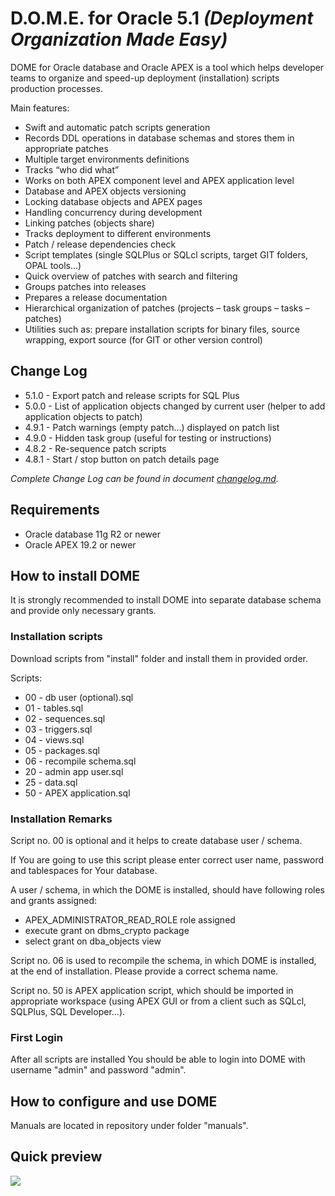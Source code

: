 # D.O.M.E. for Oracle 5.1 *(Deployment Organization Made Easy)*

DOME for Oracle database and Oracle APEX is a tool which helps developer teams to organize and speed-up deployment (installation) scripts production processes.

Main features:
- Swift and automatic patch scripts generation
- Records DDL operations in database schemas and stores them in appropriate patches
- Multiple target environments definitions
- Tracks “who did what”
- Works on both APEX component level and APEX application level
- Database and APEX objects versioning
- Locking database objects and APEX pages
- Handling concurrency during development
- Linking patches (objects share)
- Tracks deployment to different environments
- Patch / release dependencies check
- Script templates (single SQLPlus or SQLcl scripts, target GIT folders, OPAL tools...)
- Quick overview of patches with search and filtering
- Groups patches into releases
- Prepares a release documentation
- Hierarchical organization of patches (projects – task groups – tasks – patches)
- Utilities such as: prepare installation scripts for binary files, source wrapping, export source (for GIT or other version control) 

## Change Log
- 5.1.0 - Export patch and release scripts for SQL Plus 
- 5.0.0 - List of application objects changed by current user (helper to add application objects to patch)
- 4.9.1 - Patch warnings (empty patch...) displayed on patch list
- 4.9.0 - Hidden task group (useful for testing or instructions)
- 4.8.2 - Re-sequence patch scripts
- 4.8.1 - Start / stop button on patch details page

*Complete Change Log can be found in document [changelog.md](changelog.md).*


## Requirements
- Oracle database 11g R2 or newer
- Oracle APEX 19.2 or newer

## How to install DOME
It is strongly recommended to install DOME into separate database schema and provide only necessary grants.

### Installation scripts
Download scripts from "install" folder and install them in provided order.

Scripts: 
- 00 - db user (optional).sql
- 01 - tables.sql
- 02 - sequences.sql
- 03 - triggers.sql
- 04 - views.sql
- 05 - packages.sql
- 06 - recompile schema.sql
- 20 - admin app user.sql
- 25 - data.sql
- 50 - APEX application.sql

### Installation Remarks
Script no. 00 is optional and it helps to create database user / schema.

If You are going to use this script please enter correct user name, password and tablespaces for Your database.

A user / schema, in which the DOME is installed, should have following roles and grants assigned:
- APEX_ADMINISTRATOR_READ_ROLE role assigned
- execute grant on dbms_crypto package
- select grant on dba_objects view

Script no. 06 is used to recompile the schema, in which DOME is installed, at the end of installation. Please provide a correct schema name.

Script no. 50 is APEX application script, which should be imported in appropriate workspace (using APEX GUI or from a client such as SQLcl, SQLPlus, SQL Developer...).

### First Login
After all scripts are installed You should be able to login into DOME with username "admin" and password "admin".

## How to configure and use DOME
Manuals are located in repository under folder "manuals".


## Quick preview
![](https://github.com/zorantica/dome/blob/main/preview/preview01.jpg)
